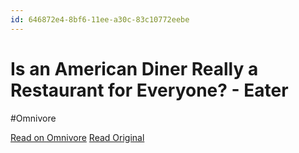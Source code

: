 ```yaml
---
id: 646872e4-8bf6-11ee-a30c-83c10772eebe
---
```


# Is an American Diner Really a Restaurant for Everyone? - Eater
#Omnivore

[Read on Omnivore](https://omnivore.app/me/is-an-american-diner-really-a-restaurant-for-everyone-eater-18c091f26ed)
[Read Original](http://eater.com/23753429/diner-history-restaurant-democracy-politics-symbol)

